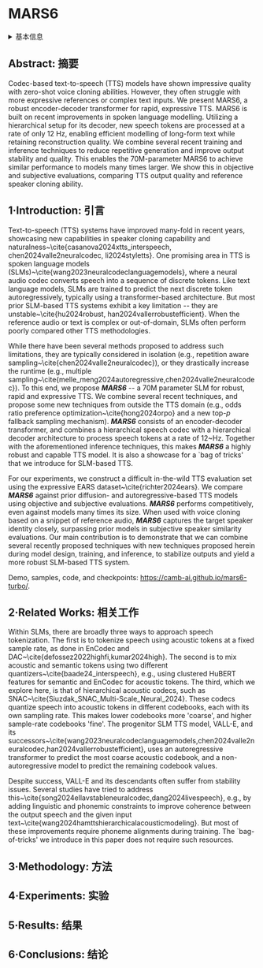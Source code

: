 # MARS6

<details>
<summary>基本信息</summary>

- 标题: "MARS6: A Small and Robust Hierarchical-Codec Text-to-Speech Model"
- 作者:
  - 01 Matthew Baas,
  - 02 Pieter Scholtz,
  - 03 Arnav Mehta,
  - 04 Elliott Dyson,
  - 05 Akshat Prakash,
  - 06 Herman Kamper
- 链接:
  - [ArXiv](https://arxiv.org/abs/2501.05787)
  - [Publication]() ICASSP 2025
  - [Github](https://github.com/Camb-ai/mars6-turbo/)
  - [Demo](https://camb-ai.github.io/mars6-turbo/)
- 文件:
  - [ArXiv](_PDF/2501.05787v1__MARS6__A_Small_and_Robust_Hierarchical-Codec_Text-to-Speech_Model.pdf)
  - [Publication] #TODO

</details>

## Abstract: 摘要

Codec-based text-to-speech (TTS) models have shown impressive quality with zero-shot voice cloning abilities.
However, they often struggle with more expressive references or complex text inputs.
We present MARS6, a robust encoder-decoder transformer for rapid, expressive TTS.
MARS6 is built on recent improvements in spoken language modelling.
Utilizing a hierarchical setup for its decoder, new speech tokens are processed at a rate of only 12 Hz, enabling efficient modelling of long-form text while retaining reconstruction quality.
We combine several recent training and inference techniques to reduce repetitive generation and improve output stability and quality.
This enables the 70M-parameter MARS6 to achieve similar performance to models many times larger.
We show this in objective and subjective evaluations, comparing TTS output quality and reference speaker cloning ability.

## 1·Introduction: 引言

Text-to-speech (TTS) systems have improved many-fold in recent years, showcasing new capabilities in speaker cloning capability and naturalness~\cite{casanova2024xtts_interspeech, chen2024valle2neuralcodec, li2024styletts}.
One promising area in TTS is spoken language models (SLMs)~\cite{wang2023neuralcodeclanguagemodels}, where a neural audio codec converts speech into a sequence of discrete tokens.
Like text language models, SLMs are trained to predict the  next discrete token autoregressively, typically using a transformer-based architecture.
But most prior SLM-based TTS systems exhibit a key limitation -- they are unstable~\cite{hu2024robust, han2024vallerrobustefficient}.
When the reference audio or text is complex or out-of-domain, SLMs often perform poorly compared other TTS methodologies.

While there have been several methods proposed to address such limitations, they are typically considered in isolation (e.g., repetition aware sampling~\cite{chen2024valle2neuralcodec}), or they drastically increase the runtime (e.g., multiple sampling~\cite{melle_meng2024autoregressive,chen2024valle2neuralcodec}).
To this end, we propose ***MARS6*** -- a 70M parameter SLM for robust, rapid and expressive TTS.
We combine several recent techniques, and propose some new techniques from outside the TTS domain (e.g., odds ratio preference optimization~\cite{hong2024orpo} and a new top-$p$ fallback sampling mechanism).
***MARS6*** consists of an encoder-decoder transformer, and combines a hierarchical speech codec with a hierarchical decoder architecture to process speech tokens at a rate of 12~Hz.
Together with the aforementioned inference techniques, this makes ***MARS6*** a highly robust and capable TTS model.
It is also a showcase for a `bag of tricks' that we introduce for SLM-based TTS.

For our experiments, we construct a difficult in-the-wild TTS evaluation set using the expressive EARS dataset~\cite{richter2024ears}.
We compare ***MARS6*** against prior diffusion- and autoregressive-based TTS models using objective and subjective evaluations.
***MARS6*** performs competitively, even against models many times its size.
When used with voice cloning based on a snippet of reference audio, ***MARS6*** captures the target speaker identity closely, surpassing prior models in subjective speaker similarity evaluations.
Our main contribution is to demonstrate that we can combine several recently proposed techniques with new techniques proposed herein during model design, training, and inference, to stabilize outputs and yield a more robust SLM-based TTS system.

Demo, samples, code, and checkpoints: https://camb-ai.github.io/mars6-turbo/.

## 2·Related Works: 相关工作

Within SLMs, there are broadly three ways to approach speech tokenization.
The first is to tokenize speech using acoustic tokens at a fixed sample rate, as done in EnCodec and DAC~\cite{defossez2022highfi,kumar2024high}.
The second is to mix acoustic and semantic tokens using two different quantizers~\cite{baade24_interspeech}, e.g., using clustered HuBERT features for semantic and EnCodec for acoustic tokens.
The third, which we explore here, is that of hierarchical acoustic codecs, such as SNAC~\cite{Siuzdak_SNAC_Multi-Scale_Neural_2024}.
These codecs quantize speech into acoustic tokens in different codebooks, each with its own sampling rate.
This makes lower codebooks more 'coarse', and higher sample-rate codebooks 'fine'.
The progenitor SLM TTS model, VALL-E, and its successors~\cite{wang2023neuralcodeclanguagemodels,chen2024valle2neuralcodec,han2024vallerrobustefficient},
uses an autoregressive transformer to predict the most coarse acoustic codebook, and a non-autoregressive model to predict the remaining codebook values.

Despite success, VALL-E and its descendants often suffer from stability issues.
Several studies have tried to address this~\cite{song2024ellavstableneuralcodec,dang2024livespeech}, e.g., by adding linguistic and phonemic constraints to improve coherence between the output speech  and the given input text~\cite{wang2024hamttshierarchicalacousticmodeling}.
But most of these improvements require phoneme alignments during training.
The `bag-of-tricks' we introduce in this paper does not require such resources.

## 3·Methodology: 方法

## 4·Experiments: 实验

## 5·Results: 结果

## 6·Conclusions: 结论